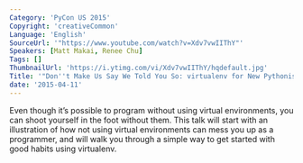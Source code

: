 ```yaml
---
Category: 'PyCon US 2015'
Copyright: 'creativeCommon'
Language: 'English'
SourceUrl: '"https://www.youtube.com/watch?v=Xdv7vwIIThY"'
Speakers: [Matt Makai, Renee Chu]
Tags: []
ThumbnailUrl: 'https://i.ytimg.com/vi/Xdv7vwIIThY/hqdefault.jpg'
Title: '"Don''t Make Us Say We Told You So: virtualenv for New Pythonistas"'
date: '2015-04-11'
---
```

Even though it’s possible to program without using virtual environments, you can shoot yourself in the foot without them. This talk will start with an illustration of how not using virtual environments can mess you up as a programmer, and will walk you through a simple way to get started with good habits using virtualenv.


